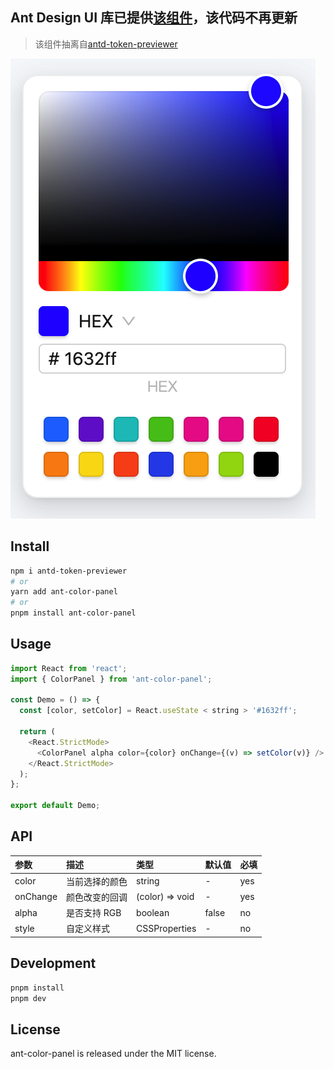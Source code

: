 ## Ant Design UI 库已提供[该组件](https://ant.design/components/color-picker-cn)，该代码不再更新

> 该组件抽离自[antd-token-previewer](https://github.com/ant-design/antd-token-previewer/blob/master/src/ColorPanel.tsx)

![Demo](./src/demo.png)

## Install

```bash
npm i antd-token-previewer
# or
yarn add ant-color-panel
# or
pnpm install ant-color-panel
```

## Usage

```js
import React from 'react';
import { ColorPanel } from 'ant-color-panel';

const Demo = () => {
  const [color, setColor] = React.useState < string > '#1632ff';

  return (
    <React.StrictMode>
      <ColorPanel alpha color={color} onChange={(v) => setColor(v)} />
    </React.StrictMode>
  );
};

export default Demo;
```

## API

| 参数     | 描述           | 类型            | 默认值 | 必填 |
| :------- | :------------- | :-------------- | :----- | :--- |
| color    | 当前选择的颜色 | string          | -      | yes  |
| onChange | 颜色改变的回调 | (color) => void | -      | yes  |
| alpha    | 是否支持 RGB   | boolean         | false  | no   |
| style    | 自定义样式     | CSSProperties   | -      | no   |

## Development

```bash
pnpm install
pnpm dev
```

## License

ant-color-panel is released under the MIT license.
